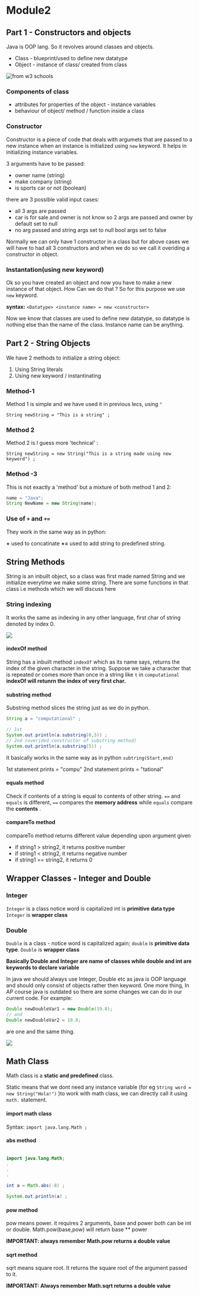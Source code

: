 # Module2 

## Part 1 - Constructors and objects

Java is OOP lang. So it revolves around classes and objects.

- Class - blueprint/used to define new datatype 
- Object - instance of class/ created from class

![from w3 schools](https://user-images.githubusercontent.com/30211412/117099959-21dd9e00-ad90-11eb-96e3-e5eb547d25cf.png)


### Components of class 

- attributes for properties of the object - instance variables 
- behaviour of object/ method / function inside a class 

### Constructor

Constructor is a piece of code that deals with argumets that are passed to a new instance when an instance is initialized using `new` keyword. It helps in initializing instance variables.

3 arguments have to be passed: 
- owner name (string)
- make company (string)
- is sports car or not (boolean)
    
there are 3 possible valid input cases: 
- all 3 args are passed 
- car is for sale and owner is not know so 2 args are passed and owner by default set to null 
- no arg passed and string args set to null bool args set to false 
 
Normally we can only have 1 constructor in a class but for above cases we will have to had all 3 constructors and when we do so we call it overiding a constructor in object. 


### Instantation(using new keyword) 

Ok so you have created an object and now you have to make a new instance of that object. How Can we do that ? 
So for this purpose we use `new` keyword. 

**syntax:** `<Datatype> <instance name> = new <constructor>`

Now we know that classes are used to define new datatype, so datatype is nothing else than the name of the class. Instance name can be anything. 

## Part 2 - String Objects

We have 2 methods to initialize a string object: 

1. Using String literals
2. Using new keyword / instantinating

### Method-1

Method 1 is simple and we have used it in previous lecs, using `"` 

`String newString = "This is a string" ;`

### Method 2 

Method 2 is I guess more 'technical' : 

`String newString = new String("This is a string made using new keyword") ; `

### Method -3 

This is not exactly a 'method' but a mixture of both method 1 and 2: 

```java
name = "Java"; 
String NewName = new String(name);
```
### Use of `+` and `+=` 

They work in the same way as in python: 

**+** used to concatinate 
**+=** used to add string to predefined string. 

## String Methods 

String is an inbuilt object, so a class was first made named String and we initialize everytime we make some string. There are some functions in that class i.e methods which we will discuss here

### String indexing 
It works the same as indexing in any other language, first char of string denoted by index 0. 

![](https://user-images.githubusercontent.com/30211412/117084171-1ffde580-ad64-11eb-8277-8ae87b133a9d.png)

#### indexOf method

String has a inbuilt method `indexOf` which as its name says, returns the index of the given character in the string. Suppose we take a character that is repeated 
or comes more than once in a string like `t` in `computational` **indexOf will retunrn the index of very first char.**

#### substring method 

Substring method slices the string just as we do in python. 

```java
String a = "computational" ; 

// 1st  
System.out.println(a.substring(0,5)) ; 
// 2nd (overided constructor of substring method)
System.out.println(a.substring(5)) ;
```

It basically works in the same way as in python `subtring(Start,end)` 

1st statement prints = "compu"
2nd statement prints = "tational"

#### equals method 
Check if contents of a string is equal to contents of other string. `==` and `equals` is different, `==` compares the **memory address** while `equals` compare the **contents** . 

#### compareTo method 
compareTo method returns different value depending upon argument given 

- if string1 > string2, it returns positive number  
- if string1 < string2, it returns negative number  
- if string1 == string2, it returns 0

## Wrapper Classes - Integer and Double

### Integer

`Integer` is a class notice word is capitalized
int is **primitive data type**
`Integer` is **wrapper class**

### Double 

`Double` is a class - notice word is capitalized
again; 
`double` is **primitive data type**.
`Double` is **wrapper class** 

**Basically Double and Integer are name of classes while double and int are keywords to declare variable**

In java we should always use Integer, Double etc as java is OOP language and should only consist of objects rather then keyword. 
One more thing, In AP course java is outdated so there are some changes we can do in our current code. For example: 

```java
Double newDoubleVar1 = new Double(19.8); 
// and 
Double newDoubleVar2 = 19.8; 
```
are one and the same thing. 


![](https://user-images.githubusercontent.com/30211412/117119510-ccb18480-adaf-11eb-813d-9d2ea86e5613.png)

## Math Class

Math class is a **static and predefined** class. 

Static means that we dont need any instance variable (for eg `String word = new String("Hola!")` )to work with math class, we can directly call it using `math.` statement. 

#### import math class 

Syntax: `import java.lang.Math ; `

#### abs method  

```java 

import java.lang.Math; 
.
.
.

int a = Math.abs(-8) ; 

System.out.println(a) ; 
```
#### pow method  

pow means power. it requires 2 arguments, base and power both can be int or double. 
Math.pow(base,pow) will return base ** power

**IMPORTANT: always remember Math.pow returns a double value** 

#### sqrt method

sqrt means square root. It returns the square root of the argument passed to it. 

**IMPORTANT: Always remember Math.sqrt returns a double value**

